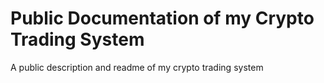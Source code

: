 # Public Documentation of my Crypto Trading System
A public description and readme of my crypto trading system
